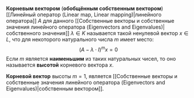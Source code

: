 **Корневым вектором** (**обобщённым собственным вектором**) [[Линейный оператор (Linear map, Linear mapping)|линейного оператора]] $A$ для данного [[Собственные векторы и собственные значения линейного оператора (Eigenvectors and Eigenvalues)|собственного значения]] $\lambda\in K$ называется такой ненулевой вектор $x\in L$, что для некоторого натурального числа $m$ имеет место:$$(A-\lambda\cdot I)^mx=0$$Если $m$ является **наименьшим** из таких натуральных чисел, то оно называется **высотой** корневого вектора $x$.

**Корневой вектор** высоты $m=1$, является [[Собственные векторы и собственные значения линейного оператора (Eigenvectors and Eigenvalues)|собственным вектором]].